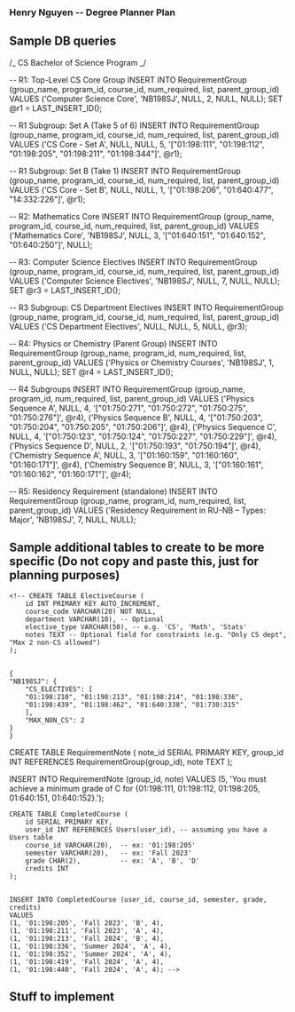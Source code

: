### Henry Nguyen -- Degree Planner Plan

## Sample DB queries

/_ CS Bachelor of Science Program _/

-- R1: Top-Level CS Core Group
INSERT INTO RequirementGroup (group_name, program_id, course_id, num_required, list, parent_group_id)
VALUES ('Computer Science Core', 'NB198SJ', NULL, 2, NULL, NULL);
SET @r1 = LAST_INSERT_ID();

-- R1 Subgroup: Set A (Take 5 of 6)
INSERT INTO RequirementGroup (group_name, program_id, course_id, num_required, list, parent_group_id)
VALUES ('CS Core - Set A', NULL, NULL, 5, '["01:198:111", "01:198:112", "01:198:205", "01:198:211", "01:198:344"]', @r1);

-- R1 Subgroup: Set B (Take 1)
INSERT INTO RequirementGroup (group_name, program_id, course_id, num_required, list, parent_group_id)
VALUES ('CS Core - Set B', NULL, NULL, 1, '["01:198:206", "01:640:477", "14:332:226"]', @r1);

-- R2: Mathematics Core
INSERT INTO RequirementGroup (group_name, program_id, course_id, num_required, list, parent_group_id)
VALUES ('Mathematics Core', 'NB198SJ', NULL, 3, '["01:640:151", "01:640:152", "01:640:250"]', NULL);

-- R3: Computer Science Electives
INSERT INTO RequirementGroup (group_name, program_id, course_id, num_required, list, parent_group_id)
VALUES ('Computer Science Electives', 'NB198SJ', NULL, 7, NULL, NULL);
SET @r3 = LAST_INSERT_ID();

-- R3 Subgroup: CS Department Electives
INSERT INTO RequirementGroup (group_name, program_id, course_id, num_required, list, parent_group_id)
VALUES ('CS Department Electives', NULL, NULL, 5, NULL, @r3);

-- R4: Physics or Chemistry (Parent Group)
INSERT INTO RequirementGroup (group_name, program_id, num_required, list, parent_group_id)
VALUES ('Physics or Chemistry Courses', 'NB198SJ', 1, NULL, NULL);
SET @r4 = LAST_INSERT_ID();

-- R4 Subgroups
INSERT INTO RequirementGroup (group_name, program_id, num_required, list, parent_group_id) VALUES
('Physics Sequence A', NULL, 4, '["01:750:271", "01:750:272", "01:750:275", "01:750:276"]', @r4),
('Physics Sequence B', NULL, 4, '["01:750:203", "01:750:204", "01:750:205", "01:750:206"]', @r4),
('Physics Sequence C', NULL, 4, '["01:750:123", "01:750:124", "01:750:227", "01:750:229"]', @r4),
('Physics Sequence D', NULL, 2, '["01:750:193", "01:750:194"]', @r4),
('Chemistry Sequence A', NULL, 3, '["01:160:159", "01:160:160", "01:160:171"]', @r4),
('Chemistry Sequence B', NULL, 3, '["01:160:161", "01:160:162", "01:160:171"]', @r4);

-- R5: Residency Requirement (standalone)
INSERT INTO RequirementGroup (group_name, program_id, num_required, list, parent_group_id)
VALUES ('Residency Requirement in RU-NB – Types: Major', 'NB198SJ', 7, NULL, NULL);

## Sample additional tables to create to be more specific (Do not copy and paste this, just for planning purposes)

    <!-- CREATE TABLE ElectiveCourse (
        id INT PRIMARY KEY AUTO_INCREMENT,
        course_code VARCHAR(20) NOT NULL,
        department VARCHAR(10), -- Optional
        elective_type VARCHAR(50), -- e.g. 'CS', 'Math', 'Stats'
        notes TEXT -- Optional field for constraints (e.g. "Only CS dept", "Max 2 non-CS allowed")
    );


    {
    "NB198SJ": {
        "CS_ELECTIVES": [
        "01:198:210", "01:198:213", "01:198:214", "01:198:336",
        "01:198:439", "01:198:462", "01:640:338", "01:730:315"
        ],
        "MAX_NON_CS": 2
    }
    }

CREATE TABLE RequirementNote (
note_id SERIAL PRIMARY KEY,
group_id INT REFERENCES RequirementGroup(group_id),
note TEXT
);

INSERT INTO RequirementNote (group_id, note)
VALUES (5, 'You must achieve a minimum grade of C for {01:198:111, 01:198:112, 01:198:205, 01:640:151, 01:640:152}.');

    CREATE TABLE CompletedCourse (
        id SERIAL PRIMARY KEY,
        user_id INT REFERENCES Users(user_id), -- assuming you have a Users table
        course_id VARCHAR(20),  -- ex: '01:198:205'
        semester VARCHAR(20),   -- ex: 'Fall 2023'
        grade CHAR(2),          -- ex: 'A', 'B', 'D'
        credits INT
    );


    INSERT INTO CompletedCourse (user_id, course_id, semester, grade, credits)
    VALUES
    (1, '01:198:205', 'Fall 2023', 'B', 4),
    (1, '01:198:211', 'Fall 2023', 'A', 4),
    (1, '01:198:213', 'Fall 2024', 'B', 4),
    (1, '01:198:336', 'Summer 2024', 'A', 4),
    (1, '01:198:352', 'Summer 2024', 'A', 4),
    (1, '01:198:419', 'Fall 2024', 'A', 4),
    (1, '01:198:440', 'Fall 2024', 'A', 4); -->

## Stuff to implement
